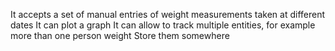 It accepts a set of manual entries of weight measurements taken at different dates
It can plot a graph
It can allow to track multiple entities, for example more than one person weight
Store them somewhere
